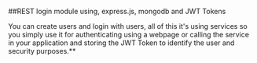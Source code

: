 ##REST login module using, express.js, mongodb and JWT Tokens

You can create users and login with users, all of this it's using services so you simply use it for authenticating using a webpage or calling the service in your application and storing the JWT Token to identify the user and security purposes.**





